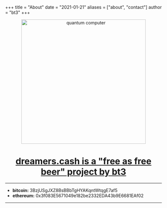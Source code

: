 +++
title = "About"
date = "2021-01-21"
aliases = ["about", "contact"]
author = "bt3"
+++

<center>

<img src="/img/pc.png" alt="quantum computer"  width="400"/>

<h1>
<a href="https://keybase.io/bt3gl">dreamers.cash is a "free as free beer" project by bt3</a></b>
</h1>

</center>


---

* **bitcoin:** 3BzjUSgJXZ8BsBBbTgHYAKqntWtqgE7af5
* **ethereum:** 0x3f083E5671049e182be2332EDA43b9E6681EAf02

---